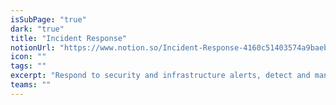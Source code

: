 ```yaml
---
isSubPage: "true"
dark: "true"
title: "Incident Response"
notionUrl: "https://www.notion.so/Incident-Response-4160c51403574a9baebc4c575a70a409"
icon: ""
tags: ""
excerpt: "Respond to security and infrastructure alerts, detect and manage incidents, provide onsite personnel when required, communicating with those affected throughout."
teams: ""
---
```

